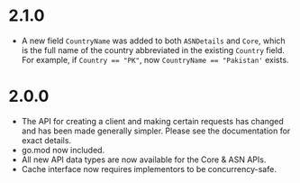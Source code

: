# 2.1.0

- A new field `CountryName` was added to both `ASNDetails` and `Core`, which
  is the full name of the country abbreviated in the existing `Country` field.
  For example, if `Country == "PK"`, now `CountryName == "Pakistan'` exists.

# 2.0.0

- The API for creating a client and making certain requests has changed and has
  been made generally simpler. Please see the documentation for exact details.
- go.mod now included.
- All new API data types are now available for the Core & ASN APIs.
- Cache interface now requires implementors to be concurrency-safe.
